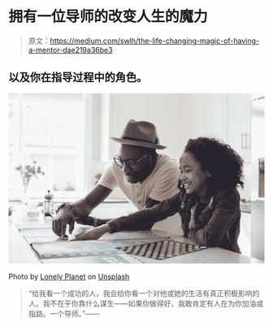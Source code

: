 # 拥有一位导师的改变人生的魔力

> 原文：<https://medium.com/swlh/the-life-changing-magic-of-having-a-mentor-dae219a36be3>

## 以及你在指导过程中的角色。

![](img/77c14996cc6b5023f147ebc08bf53395.png)

Photo by [Lonely Planet](https://unsplash.com/photos/rLoIytRv3Fo?utm_source=unsplash&utm_medium=referral&utm_content=creditCopyText) on [Unsplash](https://unsplash.com/search/photos/teacher?utm_source=unsplash&utm_medium=referral&utm_content=creditCopyText)

> “给我看一个成功的人，我会给你看一个对他或她的生活有真正积极影响的人。我不在乎你靠什么谋生——如果你做得好，我敢肯定有人在为你加油或指路。一个导师。”*——*